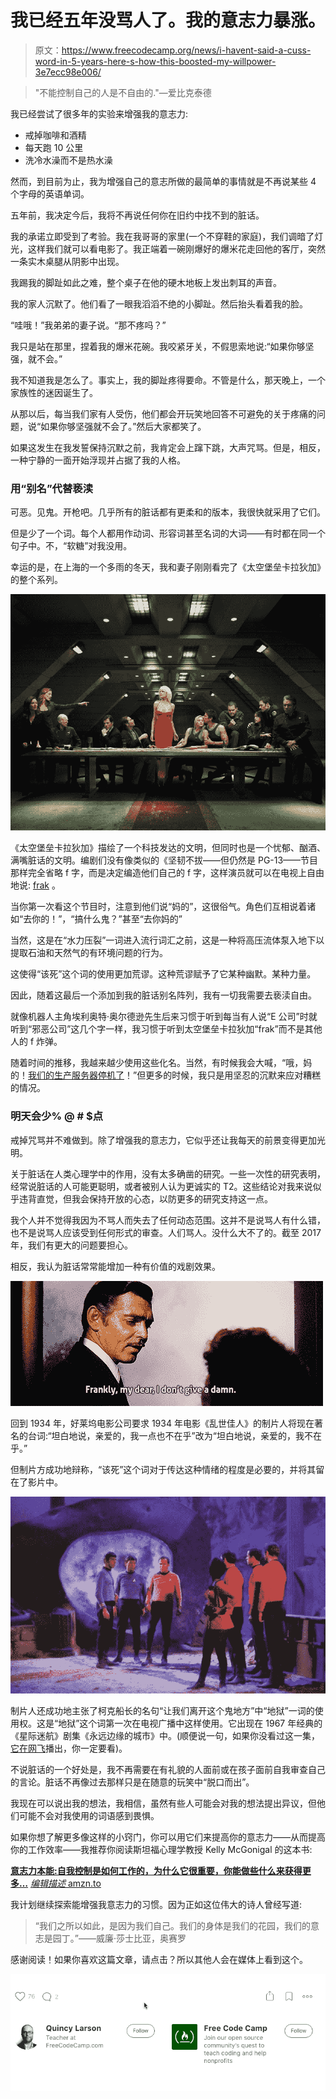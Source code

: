 # 我已经五年没骂人了。我的意志力暴涨。

> 原文：<https://www.freecodecamp.org/news/i-havent-said-a-cuss-word-in-5-years-here-s-how-this-boosted-my-willpower-3e7ecc98e006/>

> "不能控制自己的人是不自由的."—爱比克泰德

我已经尝试了很多年的实验来增强我的意志力:

*   戒掉咖啡和酒精
*   每天跑 10 公里
*   洗冷水澡而不是热水澡

然而，到目前为止，我为增强自己的意志所做的最简单的事情就是不再说某些 4 个字母的英语单词。

五年前，我决定今后，我将不再说任何你在旧约中找不到的脏话。

我的承诺立即受到了考验。我在我哥哥的家里(一个不穿鞋的家庭)，我们调暗了灯光，这样我们就可以看电影了。我正端着一碗刚爆好的爆米花走回他的客厅，突然一条实木桌腿从阴影中出现。

我踢我的脚趾如此之难，整个桌子在他的硬木地板上发出刺耳的声音。

我的家人沉默了。他们看了一眼我滔滔不绝的小脚趾。然后抬头看着我的脸。

“哇哦！”我弟弟的妻子说。“那不疼吗？”

我只是站在那里，捏着我的爆米花碗。我咬紧牙关，不假思索地说:“如果你够坚强，就不会。”

我不知道我是怎么了。事实上，我的脚趾疼得要命。不管是什么，那天晚上，一个家族性的迷因诞生了。

从那以后，每当我们家有人受伤，他们都会开玩笑地回答不可避免的关于疼痛的问题，说“如果你够坚强就不会了。”然后大家都笑了。

如果这发生在我发誓保持沉默之前，我肯定会上蹿下跳，大声咒骂。但是，相反，一种宁静的一面开始浮现并占据了我的人格。

### 用“别名”代替亵渎

可恶。见鬼。开枪吧。几乎所有的脏话都有更柔和的版本，我很快就采用了它们。

但是少了一个词。每个人都用作动词、形容词甚至名词的大词——有时都在同一个句子中。不，“软糖”对我没用。

幸运的是，在上海的一个多雨的冬天，我和妻子刚刚看完了《太空堡垒卡拉狄加》的整个系列。

![GQzy6OOIS-6polygMF420WW6AEmCQ1zMIg4N](img/049504744a0e9d92cae0848a9e352b2d.png)

《太空堡垒卡拉狄加》描绘了一个科技发达的文明，但同时也是一个忧郁、酗酒、满嘴脏话的文明。编剧们没有像类似的《坚韧不拔——但仍然是 PG-13——节目那样完全省略 f 字，而是决定编造他们自己的 f 字，这样演员就可以在电视上自由地说: [frak](https://en.wikipedia.org/wiki/Frak_(expletive)) 。

当你第一次看这个节目时，注意到他们说“妈的”，这很俗气。角色们互相说着诸如“去你的！”，“搞什么鬼？”甚至“去你妈的”

当然，这是在“水力压裂”一词进入流行词汇之前，这是一种将高压流体泵入地下以提取石油和天然气的有环境问题的行为。

这使得“该死”这个词的使用更加荒谬。这种荒谬赋予了它某种幽默。某种力量。

因此，随着这最后一个添加到我的脏话别名阵列，我有一切我需要去亵渎自由。

就像机器人主角埃利奥特·奥尔德逊先生后来习惯于听到每当有人说“E 公司”时就听到“邪恶公司”这几个字一样，我习惯于听到太空堡垒卡拉狄加“frak”而不是其他人的 f 炸弹。

随着时间的推移，我越来越少使用这些化名。当然，有时候我会大喊，“哦，妈的！[我们的生产服务器停机了](https://medium.freecodecamp.com/rebuilding-the-747-at-35-000-feet-165bddf4782)！”但更多的时候，我只是用坚忍的沉默来应对糟糕的情况。

### 明天会少% @ # $点

戒掉咒骂并不难做到。除了增强我的意志力，它似乎还让我每天的前景变得更加光明。

关于脏话在人类心理学中的作用，没有太多确凿的研究。一些一次性的研究表明，经常说脏话的人可能更聪明，或者被别人认为更诚实的 T2。这些结论对我来说似乎违背直觉，但我会保持开放的心态，以防更多的研究支持这一点。

我个人并不觉得我因为不骂人而失去了任何动态范围。这并不是说骂人有什么错，也不是说骂人应该受到任何形式的审查。人们骂人。没什么大不了的。截至 2017 年，我们有更大的问题要担心。

相反，我认为脏话常常能增加一种有价值的戏剧效果。

![ONp5gBht-1XwS9Ma8RwdtV-S-cqxeUd3kO33](img/dc90e335ab7f910670d6cf9ed4e5c824.png)

回到 1934 年，好莱坞电影公司要求 1934 年电影《乱世佳人》的制片人将现在著名的台词:“坦白地说，亲爱的，我一点也不在乎”改为“坦白地说，亲爱的，我不在乎。”

但制片方成功地辩称，“该死”这个词对于传达这种情绪的程度是必要的，并将其留在了影片中。

![lrhcguEMQn93BYnH0n1JJ5qfO2PdqRD6xsXF](img/3ac02d253e00f160e6fe136bdde12801.png)

制片人还成功地主张了柯克船长的名句“让我们离开这个鬼地方”中“地狱”一词的使用权。这是“地狱”这个词第一次在电视广播中这样使用。它出现在 1967 年经典的《星际迷航》剧集《永远边缘的城市》中。(顺便说一句，如果你没看过这一集，[它在网飞](https://www.netflix.com/au/watch/70109463)播出，你一定要看)。

不说脏话的一个好处是，我不再需要在有礼貌的人面前或在孩子面前自我审查自己的言论。脏话不再像过去那样只是在随意的玩笑中“脱口而出”。

我现在可以说出我的想法，我相信，虽然有些人可能会对我的想法提出异议，但他们可能不会对我使用的词语感到畏惧。

如果你想了解更多像这样的小窍门，你可以用它们来提高你的意志力——从而提高你的工作效率——我推荐你阅读斯坦福心理学教授 Kelly McGonigal 的这本书:

[**意志力本能:自我控制是如何工作的，为什么它很重要，你能做些什么来获得更多…**](http://amzn.to/2nLHzja)
[*编辑描述* amzn.to](http://amzn.to/2nLHzja)

我计划继续探索能增强我意志力的习惯。因为正如这位伟大的诗人曾经写道:

> “我们之所以如此，是因为我们自己。我们的身体是我们的花园，我们的意志是园丁。”――威廉·莎士比亚，奥赛罗

感谢阅读！如果你喜欢这篇文章，请点击？所以其他人会在媒体上看到这个。

![AvHxtpzUuaRJ6qVurkXxkyh6f2vIBf9XFSB8](img/9d53bc8d16190ca7c35548ac7d89b276.png)